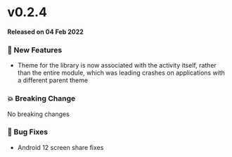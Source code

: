 # v0.2.4

**Released on 04 Feb 2022**

### 🚀 New Features

- Theme for the library is now associated with the activity itself, rather than the entire module, which was leading crashes on applications with a different parent theme

### 💥 Breaking Change

No breaking changes

### 🐛 Bug Fixes

- Android 12 screen share fixes
